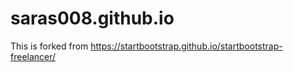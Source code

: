 # saras008.github.io

This is forked from https://startbootstrap.github.io/startbootstrap-freelancer/
